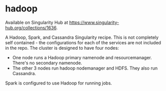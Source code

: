 # hadoop

Available on Singularity Hub at https://www.singularity-hub.org/collections/1636.

A Hadoop, Spark, and Cassandra Singularity recipe. This is not completely self
contained - the configurations for each of the services are not included
in the repo. The cluster is designed to have four nodes:

* One node runs a Hadoop primary namenode and resourcemanager. There's no 
  secondary namenode.
* The other 3 nodes run hadoop nodemanager and HDFS.  They also run Cassandra.

Spark is configured to use Hadoop for running jobs.


